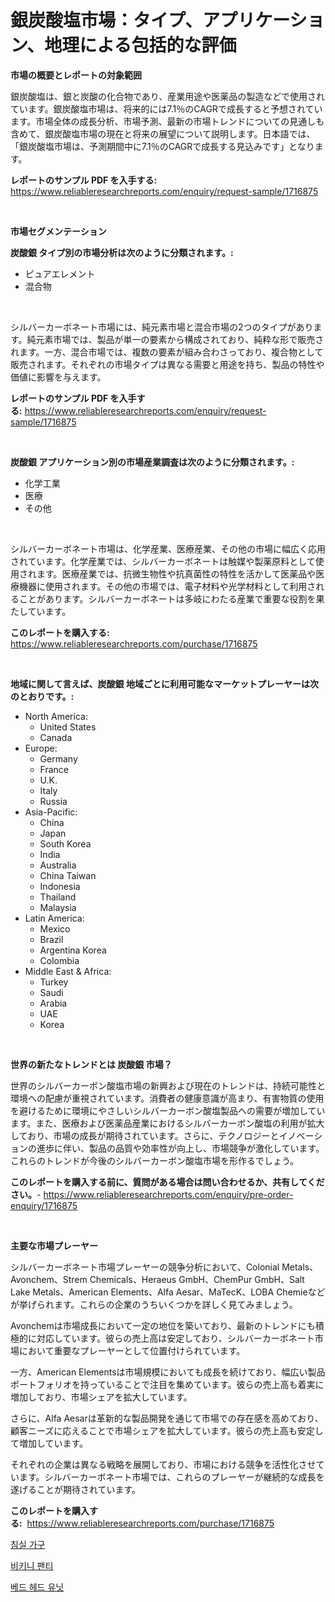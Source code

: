 <p><h1>銀炭酸塩市場：タイプ、アプリケーション、地理による包括的な評価</h1></p><p><strong>市場の概要とレポートの対象範囲</strong></p>
<p><p>銀炭酸塩は、銀と炭酸の化合物であり、産業用途や医薬品の製造などで使用されています。銀炭酸塩市場は、将来的には7.1％のCAGRで成長すると予想されています。市場全体の成長分析、市場予測、最新の市場トレンドについての見通しも含めて、銀炭酸塩市場の現在と将来の展望について説明します。日本語では、「銀炭酸塩市場は、予測期間中に7.1％のCAGRで成長する見込みです」となります。</p></p>
<p><strong>レポートのサンプル PDF を入手する:</strong> <a href="https://www.reliableresearchreports.com/enquiry/request-sample/1716875">https://www.reliableresearchreports.com/enquiry/request-sample/1716875</a></p>
<p>&nbsp;</p>
<p><strong>市場セグメンテーション</strong></p>
<p><strong>炭酸銀 タイプ別の市場分析は次のように分類されます。:</strong></p>
<p><ul><li>ピュアエレメント</li><li>混合物</li></ul></p>
<p>&nbsp;</p>
<p><p>シルバーカーボネート市場には、純元素市場と混合市場の2つのタイプがあります。純元素市場では、製品が単一の要素から構成されており、純粋な形で販売されます。一方、混合市場では、複数の要素が組み合わさっており、複合物として販売されます。それぞれの市場タイプは異なる需要と用途を持ち、製品の特性や価値に影響を与えます。</p></p>
<p><strong>レポートのサンプル PDF を入手する:</strong>&nbsp;<a href="https://www.reliableresearchreports.com/enquiry/request-sample/1716875">https://www.reliableresearchreports.com/enquiry/request-sample/1716875</a></p>
<p>&nbsp;</p>
<p><strong> 炭酸銀 アプリケーション別の市場産業調査は次のように分類されます。:</strong></p>
<p><ul><li>化学工業</li><li>医療</li><li>その他</li></ul></p>
<p>&nbsp;</p>
<p><p>シルバーカーボネート市場は、化学産業、医療産業、その他の市場に幅広く応用されています。化学産業では、シルバーカーボネートは触媒や製薬原料として使用されます。医療産業では、抗微生物性や抗真菌性の特性を活かして医薬品や医療機器に使用されます。その他の市場では、電子材料や光学材料として利用されることがあります。シルバーカーボネートは多岐にわたる産業で重要な役割を果たしています。</p></p>
<p><strong>このレポートを購入する:</strong>&nbsp; <a href="https://www.reliableresearchreports.com/purchase/1716875">https://www.reliableresearchreports.com/purchase/1716875</a></p>
<p>&nbsp;</p>
<p><strong>地域に関して言えば、炭酸銀 地域ごとに利用可能なマーケットプレーヤーは次のとおりです。:</strong></p>
<p><ul>
    <li>
        North America:
        <ul>
            <li>United States</li>
            <li>Canada</li>
        </ul>
    </li>
    <li>
        Europe:
        <ul>
            <li>Germany</li>
            <li>France</li>
            <li>U.K.</li>
            <li>Italy</li>
            <li>Russia</li>
        </ul>
    </li>
    <li>
        Asia-Pacific:
        <ul>
            <li>China</li>
            <li>Japan</li>
            <li>South Korea</li>
            <li>India</li>
            <li>Australia</li>
            <li>China Taiwan</li>
            <li>Indonesia</li>
            <li>Thailand</li>
            <li>Malaysia</li>
        </ul>
    </li>
    <li>
        Latin America:
        <ul>
            <li>Mexico</li>
            <li>Brazil</li>
            <li>Argentina Korea</li>
            <li>Colombia</li>
        </ul>
    </li>
    <li>
        Middle East & Africa:
        <ul>
            <li>Turkey</li>
            <li>Saudi</li>
            <li>Arabia</li>
            <li>UAE</li>
            <li>Korea</li>
        </ul>
    </li>
    </ul></p>
<p>&nbsp;</p>
<p><strong>世界の新たなトレンドとは 炭酸銀 市場？</strong></p>
<p><p>世界のシルバーカーボン酸塩市場の新興および現在のトレンドは、持続可能性と環境への配慮が重視されています。消費者の健康意識が高まり、有害物質の使用を避けるために環境にやさしいシルバーカーボン酸塩製品への需要が増加しています。また、医療および医薬品産業におけるシルバーカーボン酸塩の利用が拡大しており、市場の成長が期待されています。さらに、テクノロジーとイノベーションの進歩に伴い、製品の品質や効率性が向上し、市場競争が激化しています。これらのトレンドが今後のシルバーカーボン酸塩市場を形作るでしょう。</p></p>
<p><strong>このレポートを購入する前に、質問がある場合は問い合わせるか、共有してください。</strong>- <a href="https://www.reliableresearchreports.com/enquiry/pre-order-enquiry/1716875">https://www.reliableresearchreports.com/enquiry/pre-order-enquiry/1716875</a></p>
<p>&nbsp;</p>
<p><strong>主要な市場プレーヤー</strong></p>
<p><p>シルバーカーボネート市場プレーヤーの競争分析において、Colonial Metals、Avonchem、Strem Chemicals、Heraeus GmbH、ChemPur GmbH、Salt Lake Metals、American Elements、Alfa Aesar、MaTecK、LOBA Chemieなどが挙げられます。これらの企業のうちいくつかを詳しく見てみましょう。</p><p>Avonchemは市場成長において一定の地位を築いており、最新のトレンドにも積極的に対応しています。彼らの売上高は安定しており、シルバーカーボネート市場において重要なプレーヤーとして位置付けられています。</p><p>一方、American Elementsは市場規模においても成長を続けており、幅広い製品ポートフォリオを持っていることで注目を集めています。彼らの売上高も着実に増加しており、市場シェアを拡大しています。</p><p>さらに、Alfa Aesarは革新的な製品開発を通じて市場での存在感を高めており、顧客ニーズに応えることで市場シェアを拡大しています。彼らの売上高も安定して増加しています。</p><p>それぞれの企業は異なる戦略を展開しており、市場における競争を活性化させています。シルバーカーボネート市場では、これらのプレーヤーが継続的な成長を遂げることが期待されています。</p></p>
<p><strong>このレポートを購入する:</strong>&nbsp;&nbsp;<a href="https://www.reliableresearchreports.com/purchase/1716875">https://www.reliableresearchreports.com/purchase/1716875</a></p>
<p><p><a href="https://github.com/JonHarrtis67676y/Market-Research-Report-List-1/blob/main/67841826350.md">침실 가구</a></p><p><a href="https://github.com/jntpkh496620/Market-Research-Report-List-1/blob/main/58244676351.md">비키니 팬티</a></p><p><a href="https://github.com/Tristiarton768456/Market-Research-Report-List-1/blob/main/66649906349.md">베드 헤드 유닛</a></p></p>